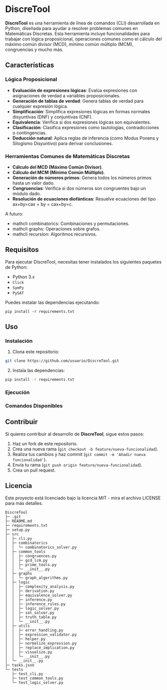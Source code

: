 # DiscreTool

**DiscreTool** es una herramienta de línea de comandos (CLI) desarrollada en Python, diseñada para ayudar a resolver problemas comunes en Matemáticas Discretas. Esta herramienta incluye funcionalidades para trabajar con lógica proposicional, operaciones comunes como el cálculo del máximo común divisor (MCD), mínimo común múltiplo (MCM), congruencias y mucho más.

## Características

### Lógica Proposicional

- **Evaluación de expresiones lógicas**: Evalúa expresiones con asignaciones de verdad a variables proposicionales.
- **Generación de tablas de verdad**: Genera tablas de verdad para cualquier expresión lógica.
- **Simplificación**: Simplifica expresiones lógicas en formas normales disyuntivas (DNF) y conjuntivas (CNF).
- **Equivalencia**: Verifica si dos expresiones lógicas son equivalentes.
- **Clasificación**: Clasifica expresiones como tautologías, contradicciones o contingencias.
- **Deducción natural**: Aplica reglas de inferencia (como Modus Ponens y Silogismo Disyuntivo) para derivar conclusiones.

### Herramientas Comunes de Matemáticas Discretas

- **Cálculo del MCD (Máximo Común Divisor)**.
- **Cálculo del MCM (Mínimo Común Múltiplo)**.
- **Generación de números primos**: Genera todos los números primos hasta un valor dado.
- **Congruencias**: Verifica si dos números son congruentes bajo un módulo dado.
- **Resolución de ecuaciones diofánticas**: Resuelve ecuaciones del tipo ax+by=cax + by = cax+by=c.

A futuro: 
- mathcli combinatorics: Combinaciones y permutaciones.
- mathcli graphs: Operaciones sobre grafos.
- mathcli recursion: Algoritmos recursivos.
## Requisitos

Para ejecutar DiscreTool, necesitas tener instalados los siguientes paquetes de Python:

- Python 3.x
- `Click`
- `SymPy`
- `PySAT` 

Puedes instalar las dependencias ejecutando:

`pip install -r requirements.txt`

## Uso

### Instalación

1. Clona este repositorio:
    
```bash
git clone https://github.com/usuario/DiscreTool.git
```
    
2. Instala las dependencias:
    
```bash
pip install -r requirements.txt
```
### Ejecución

### Comandos Disponibles

## Contribuir

Si quieres contribuir al desarrollo de **DiscreTool**, sigue estos pasos:

1. Haz un fork de este repositorio.
2. Crea una nueva rama (`git checkout -b feature/nueva-funcionalidad`).
3. Realiza tus cambios y haz commit (`git commit -m 'Añadir nueva funcionalidad'`).
4. Envía tu rama (`git push origin feature/nueva-funcionalidad`).
5. Crea un pull request.

## Licencia

Este proyecto está licenciado bajo la licencia MIT - mira el archivo LICENSE para más detalles.


```
DiscreTool
├─ .git
├─ README.md
├─ requirements.txt
├─ setup.py
├─ src
│  ├─ cli.py
│  ├─ combinatorics
│  │  └─ combinatorics_solver.py
│  ├─ common_tools
│  │  ├─ congruences.py
│  │  ├─ gcd_lcm.py
│  │  ├─ prime_tools.py
│  │  └─ __init__.py
│  ├─ graphs
│  │  └─ graph_algorithms.py
│  ├─ logic
│  │  ├─ complexity_analysis.py
│  │  ├─ derivation.py
│  │  ├─ equivalence_solver.py
│  │  ├─ inference.py
│  │  ├─ inference_rules.py
│  │  ├─ logic_solver.py
│  │  ├─ sat_solver.py
│  │  ├─ truth_table.py
│  │  └─ __init__.py
│  ├─ utils
│  │  ├─ error_handling.py
│  │  ├─ expression_validator.py
│  │  ├─ helper.py
│  │  ├─ normalize_expression.py
│  │  ├─ replace_implication.py
│  │  ├─ visualize.py
│  │  └─ __init__.py
│  └─ __init__.py
├─ tasks.json
└─ tests
   ├─ test_cli.py
   ├─ test_common_tools.py
   └─ test_logic_solver.py

```